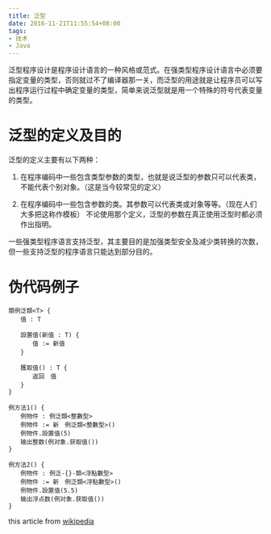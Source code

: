 ```yaml
---
title: 泛型
date: 2016-11-21T11:55:54+08:00
tags:
- 技术
- Java
---
```


泛型程序设计是程序设计语言的一种风格或范式。在强类型程序设计语言中必须要指定变量的类型，否则就过不了编译器那一关，而泛型的用途就是让程序员可以写出程序运行过程中确定变量的类型，简单来说泛型就是用一个特殊的符号代表变量的类型。

# 泛型的定义及目的
泛型的定义主要有以下两种：

1. 在程序编码中一些包含类型参数的类型，也就是说泛型的参数只可以代表类，不能代表个别对象。（这是当今较常见的定义）

2. 在程序编码中一些包含参数的类。其参数可以代表类或对象等等。（现在人们大多把这称作模板）
   不论使用那个定义，泛型的参数在真正使用泛型时都必须作出指明。

一些强类型程序语言支持泛型，其主要目的是加强类型安全及减少类转换的次数，但一些支持泛型的程序语言只能达到部分目的。

# 伪代码例子
```
類例泛類<T> {
　　值 : T

　　設置值(新值 : T) {
　　　　值 := 新值
　　}

　　獲取值() : T {
　　　　返回　值
　　}
}

例方法1() {
　　例物件 : 例泛類<整數型>
　　例物件 := 新　例泛類<整數型>()
　　例物件.設置值(5)
　　输出整数(例对象.获取值())
}

例方法2() {
　　例物件 : 例泛-{}-類<浮點數型>
　　例物件 := 新　例泛類<浮點數型>()
　　例物件.設置值(5.5)
　　输出浮点数(例对象.获取值())
}
```

this article from [wikipedia](https://zh.wikipedia.org/wiki/%E6%B3%9B%E5%9E%8B)